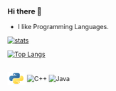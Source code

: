 ### Hi there 👋

- I like Programming Languages.
  


 [![stats](https://github-readme-stats.vercel.app/api?username=MartimVideira&count_private=true&show_icons=true&theme=dark)](https://github.com/anuraghazra/github-readme-stats)   
 
 [![Top Langs](https://github-readme-stats.vercel.app/api/top-langs/?username=MartimVideira&layout=compact&theme=dark)](https://github.com/anuraghazra/github-readme-stats)

 <div style="display: inline_block"><br>
  <img align="center" alt="Python" height="30" width="40" src="https://raw.githubusercontent.com/devicons/devicon/master/icons/python/python-original.svg">
  <img align="center" alt="C++" height="30" width="40" src="https://cdn.jsdelivr.net/gh/devicons/devicon/icons/cplusplus/cplusplus-original.svg" />
  <img align="center" alt="Java" height="30" width="40" src="https://cdn.jsdelivr.net/gh/devicons/devicon/icons/java/java-original.svg" />
</div>

